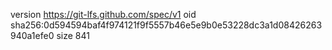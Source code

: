 version https://git-lfs.github.com/spec/v1
oid sha256:0d594594baf4f974121f9f5557b46e5e9b0e53228dc3a1d08426263940a1efe0
size 841
